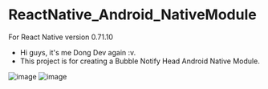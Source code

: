 # ReactNative_Android_NativeModule
For React Native version 0.71.10
- Hi guys, it's me Dong Dev again :v.
- This project is for creating a Bubble Notify Head Android Native Module.

![image](https://github.com/HarryDoan/ReactNative_Android_NativeModule/assets/87471806/5c4e1e65-b66a-480a-8c08-ea29621b7165)
![image](https://github.com/HarryDoan/ReactNative_Android_NativeModule/assets/87471806/5933dd70-a67e-49fc-bf38-ba8cdec8a468)
